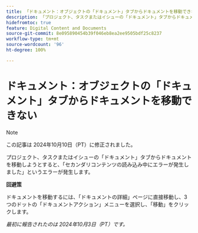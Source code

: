 ```yaml
---
title: 「ドキュメント：オブジェクトの「ドキュメント」タブからドキュメントを移動できない」
description: 「プロジェクト、タスクまたはイシューの「ドキュメント」タブからドキュメントを移動しようとすると、『セカンダリコンテンツの読み込み中にエラーが発生しました』というエラーが発生します。」
hidefromtoc: true
feature: Digital Content and Documents
source-git-commit: 8e095890454b39f046eb8ea2ee9505bdf25c8237
workflow-type: tm+mt
source-wordcount: '96'
ht-degree: 100%

---
```


# ドキュメント：オブジェクトの「ドキュメント」タブからドキュメントを移動できない

>[!NOTE]
>
>この記事は 2024年10月10日（PT）に修正されました。

プロジェクト、タスクまたはイシューの「ドキュメント」タブからドキュメントを移動しようとすると、「セカンダリコンテンツの読み込み中にエラーが発生しました」というエラーが発生します。

**回避策**

ドキュメントを移動するには、「ドキュメントの詳細」ページに直接移動し、3 つのドットの「ドキュメントアクション」メニューを選択し、「移動」をクリックします。

_最初に報告されたのは 2024年10月3日（PT）です。_
